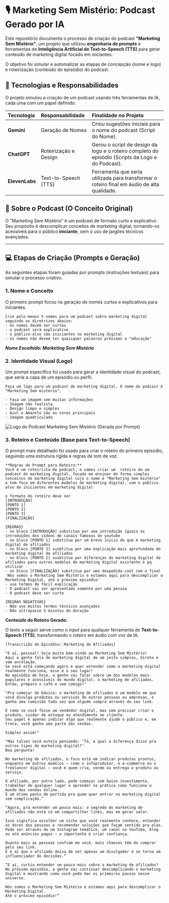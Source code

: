 # 🎙️ Marketing Sem Mistério: Podcast Gerado por IA

Este repositório documenta o processo de criação do podcast **"Marketing Sem Mistério"**, um projeto que utilizou **engenharia de prompts** e ferramentas de **Inteligência Artificial de Text-to-Speech (TTS)** para gerar conteúdo de marketing digital focado em iniciantes.

O objetivo foi simular e automatizar as etapas de concepção (nome e logo) e roteirização (conteúdo do episódio) do podcast.

## 🚀 Tecnologias e Responsabilidades

O projeto simulou a criação de um podcast usando três ferramentas de IA, cada uma com um papel definido:

| Tecnologia | Responsabilidade | Finalidade no Projeto |
| :--- | :--- | :--- |
| **Gemini** | Geração de Nomes | Criou sugestões iniciais para o nome do podcast (Script do Nome). |
| **ChatGPT** | Roteirização e Design | Gerou o script de design da logo e o roteiro completo do episódio (Scripts da Logo e do Podcast). |
| **ElevenLabs** | Text-to-Speech (TTS) | Ferramenta que seria utilizada para transformar o roteiro final em áudio de alta qualidade. |

## 🎯 Sobre o Podcast (O Conceito Original)

O "Marketing Sem Mistério" é um podcast de formato curto e explicativo. Seu propósito é descomplicar conceitos de marketing digital, tornando-os acessíveis para o público **iniciante**, sem o uso de jargões técnicos avançados.

---

## 💻 Etapas de Criação (Prompts e Geração)

As seguintes etapas foram guiadas por prompts (instruções textuais) para simular o processo criativo.

### 1. Nome e Conceito

O primeiro prompt focou na geração de nomes curtos e explicativos para iniciantes.

```text
Crie pelo menos 5 nomes para um podcast sobre marketing digital seguindo as diretrizes abaixo:
- os nomes devem ser curtos
- o podcast será explicativo
- o público-alvo são iniciantes no marketing digital
- os nomes não devem ter quaisquer palavras próximas a "educação"
```

***Nome Escolhido: Marketing Sem Mistério***

### 2. Identidade Visual (Logo)

Um prompt específico foi usado para gerar a identidade visual do podcast, que seria a capa de um episódio ou perfil.

```text
Faça um logo para um podcast de marketing digital. O nome do podcast é "Marketing Sem mistério".

- Faça um imagem sem muitas informações
- Imagem não realista
- Design limpo e simples
- Azul e Amarelo são as cores principais
- Imagem quadriculada
```

![Logo do Podcast Marketing Sem Mistério (Gerada por Prompt)](https://ibb.co/3YCNVL5m)

### 3. Roteiro e Conteúdo (Base para Text-to-Speech)

O prompt mais detalhado foi usado para criar o roteiro do primeiro episódio, seguindo uma estrutura rígida e regras de tom de voz.
```text
**Regras do Prompt para Roteiro:**
Você é um roteirista de podcast, e vamos criar um  roteiro de um podcast de marketing digital, focado em ensinar de forma simples conceitos de marketing digital cujo o nome é "Marketing Sem mistério" e tem foco em diferentes modelos de marketing digital, com o público alvo de iniciantes em marketing digital

o formato do roteiro deve ser
[INTRODUÇÃO]
[PONTO 1]
[PONTO 2]
[PONTO 3]
[FINALIZAÇÃO]

{REGRAS}
- no bloco [INTRODUÇÃO] substitua por uma introdução iguais as introduções dos vídeos de canais famosos do youtube
- no bloco [PONTO 1] substitua por um breve início do que é marketing digital de afiliados
- no bloco [PONTO 3] susbtitua por uma explicação mais aprofundada do marketing digital de afiliados
- no bloco [PONTO 2] susbtitua por diferenças do marketing digital de afiliados para outros modelos de marketing digital existente e pq utilizar
- no bloco [FINALIZAÇÃO] substitua por uma despedida cool com o final 'Nós somos o Marketing Sem Mistério e estamos aqui para descomplicar o Marketing Digital, até o próximo episódio'
- use termos de fácil explicação
- O podcast vai ser apresentado somente por uma pessoa
- O podcast deve ser curto

{REGRAS NEGATIVAS}
- Não use muitos termos técnicos avançados
- Não ultrapasse 5 minutos de duração
```

**Conteúdo do Roteiro Gerado:**

O texto a seguir serve como o *input* para qualquer ferramenta de **Text-to-Speech (TTS)**, transformando o roteiro em áudio com voz de IA.

```text
[Transcrição do Episódio: Marketing de Afiliados]

"E aí, pessoal! Seja muito bem-vindo ao Marketing Sem Mistério!
Aqui a gente fala de marketing digital de um jeito simples, direto e sem enrolação.
Se você está começando agora e quer entender como o marketing digital realmente funciona, esse é o seu lugar!
No episódio de hoje, a gente vai falar sobre um dos modelos mais populares e acessíveis do mundo digital: o marketing de afiliados. Então, prepara o café e vem comigo!"

"Pra começar do básico: o marketing de afiliados é um modelo em que você divulga produtos ou serviços de outras pessoas ou empresas, e ganha uma comissão toda vez que alguém compra através do seu link.

É como se você fosse um vendedor digital, mas sem precisar criar o produto, cuidar de estoque ou atendimento ao cliente.
Seu papel é apenas indicar algo que realmente ajude o público e, em troca, você ganha uma parte das vendas.

Simples assim!"

"Mas talvez você esteja pensando: ‘Tá, e qual a diferença disso pra outros tipos de marketing digital?’
Boa pergunta!

No marketing de afiliados, o foco está em indicar produtos prontos, enquanto em outros modelos — como o infoprodutor, o e-commerce ou o freelancer digital — você é quem cria, vende ou entrega o produto ou serviço.

O afiliado, por outro lado, pode começar com baixo investimento, trabalhar de qualquer lugar e aprender na prática como funciona o mundo das vendas online.
É um ótimo ponto de partida pra quem quer entrar no marketing digital sem complicação.”

“Agora, pra entender um pouco mais: o segredo do marketing de afiliados não está só em compartilhar links, mas em gerar valor.

Isso significa escolher um nicho que você realmente conhece, entender as dores das pessoas e recomendar soluções que façam sentido pra elas.
Pode ser através de um Instagram temático, um canal no YouTube, blog ou até anúncios pagos — o importante é criar confiança.

Quanto mais as pessoas confiam em você, mais chances têm de comprar pelo seu link.
E é aí que o afiliado deixa de ser apenas um divulgador e se torna um influenciador de decisões.”

“E aí, curtiu entender um pouco mais sobre o marketing de afiliados?
No próximo episódio, a gente vai continuar descomplicando o marketing digital e mostrando como você pode dar os primeiros passos nesse universo.

Nós somos o Marketing Sem Mistério e estamos aqui para descomplicar o Marketing Digital.
Até o próximo episódio!”
```
